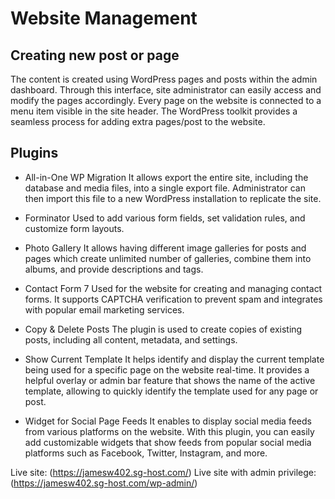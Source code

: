 # Website Management

## Creating new post or page
The content is created using WordPress pages and posts within the admin dashboard. Through this interface, site administrator can easily access and modify the pages accordingly. Every page on the website is connected to a menu item visible in the site header. The WordPress toolkit provides a seamless process for adding extra pages/post to the website.

## Plugins
+ All-in-One WP Migration
It allows export the entire site, including the database and media files, into a single export file. Administrator can then import this file to a new WordPress installation to replicate the site.

+ Forminator
Used to add various form fields, set validation rules, and customize form layouts.

+ Photo Gallery
It allows having different image galleries for posts and pages which create unlimited number of galleries, combine them into albums, and provide descriptions and tags.

+ Contact Form 7
Used for the website for creating and managing contact forms. It supports CAPTCHA verification to prevent spam and integrates with popular email marketing services.

+ Copy & Delete Posts
The plugin is used to create copies of existing posts, including all content, metadata, and settings.

+ Show Current Template
It helps identify and display the current template being used for a specific page on the website real-time. It provides a helpful overlay or admin bar feature that shows the name of the active template, allowing to quickly identify the template used for any page or post.

+ Widget for Social Page Feeds
It enables to display social media feeds from various platforms on the website. With this plugin, you can easily add customizable widgets that show feeds from popular social media platforms such as Facebook, Twitter, Instagram, and more.

Live site: (https://jamesw402.sg-host.com/)
Live site with admin privilege: (https://jamesw402.sg-host.com/wp-admin/)